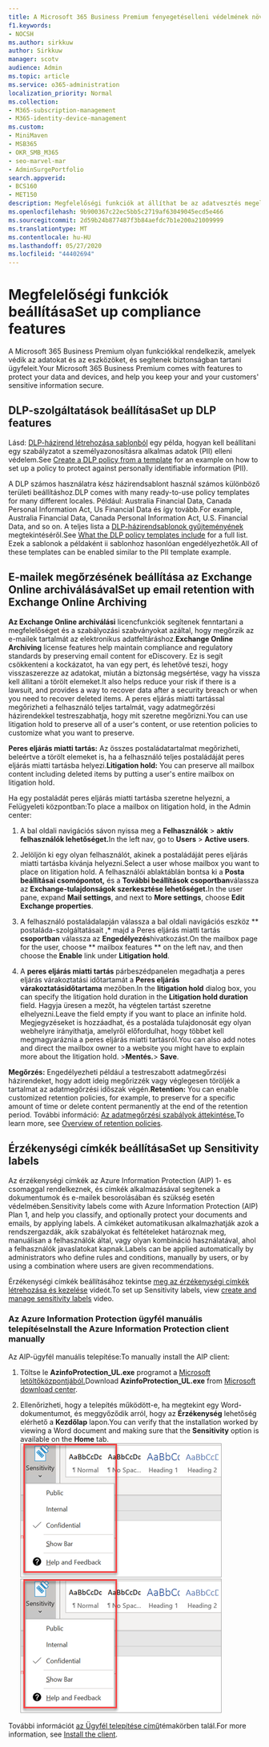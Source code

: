 ```yaml
---
title: A Microsoft 365 Business Premium fenyegetéselleni védelmének növelése
f1.keywords:
- NOCSH
ms.author: sirkkuw
author: Sirkkuw
manager: scotv
audience: Admin
ms.topic: article
ms.service: o365-administration
localization_priority: Normal
ms.collection:
- M365-subscription-management
- M365-identity-device-management
ms.custom:
- MiniMaven
- MSB365
- OKR_SMB_M365
- seo-marvel-mar
- AdminSurgePortfolio
search.appverid:
- BCS160
- MET150
description: Megfelelőségi funkciók at állíthat be az adatvesztés megelőzése és az ügyfelek bizalmas adatainak biztonsága érdekében.
ms.openlocfilehash: 9b900367c22ec5bb5c2719af63049045ecd5e466
ms.sourcegitcommit: 2d59b24b877487f3b84aefdc7b1e200a21009999
ms.translationtype: MT
ms.contentlocale: hu-HU
ms.lasthandoff: 05/27/2020
ms.locfileid: "44402694"
---
```

# <a name="set-up-compliance-features"></a><span data-ttu-id="93ee1-103">Megfelelőségi funkciók beállítása</span><span class="sxs-lookup"><span data-stu-id="93ee1-103">Set up compliance features</span></span>

<span data-ttu-id="93ee1-104">A Microsoft 365 Business Premium olyan funkciókkal rendelkezik, amelyek védik az adatokat és az eszközöket, és segítenek biztonságban tartani ügyfeleit.</span><span class="sxs-lookup"><span data-stu-id="93ee1-104">Your Microsoft 365 Business Premium comes with features to protect your data and devices, and help you keep your and your customers' sensitive information secure.</span></span>

## <a name="set-up-dlp-features"></a><span data-ttu-id="93ee1-105">DLP-szolgáltatások beállítása</span><span class="sxs-lookup"><span data-stu-id="93ee1-105">Set up DLP features</span></span>

<span data-ttu-id="93ee1-106">Lásd: [DLP-házirend létrehozása sablonból](https://docs.microsoft.com/microsoft-365/compliance/create-a-dlp-policy-from-a-template) egy példa, hogyan kell beállítani egy szabályzatot a személyazonosításra alkalmas adatok (PII) elleni védelem.</span><span class="sxs-lookup"><span data-stu-id="93ee1-106">See [Create a DLP policy from a template](https://docs.microsoft.com/microsoft-365/compliance/create-a-dlp-policy-from-a-template) for an example on how to set up a policy to protect against personally identifiable information (PII).</span></span> 
  
<span data-ttu-id="93ee1-107">A DLP számos használatra kész házirendsablont használ számos különböző területi beállításhoz.</span><span class="sxs-lookup"><span data-stu-id="93ee1-107">DLP comes with many ready-to-use policy templates for many different locales.</span></span> <span data-ttu-id="93ee1-108">Például: Australia Financial Data, Canada Personal Information Act, Us Financial Data és így tovább.</span><span class="sxs-lookup"><span data-stu-id="93ee1-108">For example, Australia Financial Data, Canada Personal Information Act, U.S. Financial Data, and so on.</span></span> <span data-ttu-id="93ee1-109">A teljes lista a [DLP-házirendsablonok gyűjteményének](https://docs.microsoft.com/microsoft-365/compliance/what-the-dlp-policy-templates-include) megtekintéséről.</span><span class="sxs-lookup"><span data-stu-id="93ee1-109">See [What the DLP policy templates include](https://docs.microsoft.com/microsoft-365/compliance/what-the-dlp-policy-templates-include) for a full list.</span></span> <span data-ttu-id="93ee1-110">Ezek a sablonok a példaként ii sablonhoz hasonlóan engedélyezhetők.</span><span class="sxs-lookup"><span data-stu-id="93ee1-110">All of these templates can be enabled similar to the PII template example.</span></span> 
  
## <a name="set-up-email-retention-with-exchange-online-archiving"></a><span data-ttu-id="93ee1-111">E-mailek megőrzésének beállítása az Exchange Online archiválásával</span><span class="sxs-lookup"><span data-stu-id="93ee1-111">Set up email retention with Exchange Online Archiving</span></span>

 <span data-ttu-id="93ee1-112">**Az Exchange Online archiválási** licencfunkciók segítenek fenntartani a megfelelőséget és a szabályozási szabványokat azáltal, hogy megőrzik az e-mailek tartalmát az elektronikus adatfeltáráshoz.</span><span class="sxs-lookup"><span data-stu-id="93ee1-112">**Exchange Online Archiving** license features help maintain compliance and regulatory standards by preserving email content for eDiscovery.</span></span> <span data-ttu-id="93ee1-113">Ez is segít csökkenteni a kockázatot, ha van egy pert, és lehetővé teszi, hogy visszaszerezze az adatokat, miután a biztonság megsértése, vagy ha vissza kell állítani a törölt elemeket.</span><span class="sxs-lookup"><span data-stu-id="93ee1-113">It also helps reduce your risk if there is a lawsuit, and provides a way to recover data after a security breach or when you need to recover deleted items.</span></span> <span data-ttu-id="93ee1-114">A peres eljárás miatti tartással megőrizheti a felhasználó teljes tartalmát, vagy adatmegőrzési házirendekkel testreszabhatja, hogy mit szeretne megőrizni.</span><span class="sxs-lookup"><span data-stu-id="93ee1-114">You can use litigation hold to preserve all of a user's content, or use retention policies to customize what you want to preserve.</span></span>
  
<span data-ttu-id="93ee1-115">**Peres eljárás miatti tartás:** Az összes postaládatartalmat megőrizheti, beleértve a törölt elemeket is, ha a felhasználó teljes postaládáját peres eljárás miatti tartásba helyezi.</span><span class="sxs-lookup"><span data-stu-id="93ee1-115">**Litigation hold:** You can preserve all mailbox content including deleted items by putting a user's entire mailbox on litigation hold.</span></span> 
    
<span data-ttu-id="93ee1-116">Ha egy postaládát peres eljárás miatti tartásba szeretne helyezni, a Felügyeleti központban:</span><span class="sxs-lookup"><span data-stu-id="93ee1-116">To place a mailbox on litigation hold, in the Admin center:</span></span>
    
1. <span data-ttu-id="93ee1-117">A bal oldali navigációs sávon nyissa meg a **Felhasználók** \> **aktív felhasználók lehetőséget.**</span><span class="sxs-lookup"><span data-stu-id="93ee1-117">In the left nav, go to **Users** \> **Active users**.</span></span>
    
2. <span data-ttu-id="93ee1-118">Jelöljön ki egy olyan felhasználót, akinek a postaládáját peres eljárás miatti tartásba kívánja helyezni.</span><span class="sxs-lookup"><span data-stu-id="93ee1-118">Select a user whose mailbox you want to place on litigation hold.</span></span> <span data-ttu-id="93ee1-119">A felhasználói ablaktáblán bontsa ki a **Posta beállításai csomópontot,** és a **További beállítások csoportban**válassza az **Exchange-tulajdonságok szerkesztése lehetőséget.**</span><span class="sxs-lookup"><span data-stu-id="93ee1-119">In the user pane, expand **Mail settings**, and next to **More settings**, choose **Edit Exchange properties**.</span></span>
    
3. <span data-ttu-id="93ee1-120">A felhasználó postaládalapján válassza a bal oldali navigációs eszköz \*\* postaláda-szolgáltatásait ,\* majd a Peres eljárás miatti tartás **csoportban** válassza az **Engedélyezés**hivatkozást.</span><span class="sxs-lookup"><span data-stu-id="93ee1-120">On the mailbox page for the user, choose \*\* mailbox features \*\* on the left nav, and then choose the **Enable** link under **Litigation hold**.</span></span>
    
4. <span data-ttu-id="93ee1-121">A **peres eljárás miatti tartás** párbeszédpanelen megadhatja a peres eljárás várakoztatási időtartamát a **Peres eljárás várakoztatásidőtartama** mezőben.</span><span class="sxs-lookup"><span data-stu-id="93ee1-121">In the **litigation hold** dialog box, you can specify the litigation hold duration in the **Litigation hold duration** field.</span></span> <span data-ttu-id="93ee1-122">Hagyja üresen a mezőt, ha végtelen tartást szeretne elhelyezni.</span><span class="sxs-lookup"><span data-stu-id="93ee1-122">Leave the field empty if you want to place an infinite hold.</span></span> <span data-ttu-id="93ee1-123">Megjegyzéseket is hozzáadhat, és a postaláda tulajdonosát egy olyan webhelyre irányíthatja, amelyről előfordulhat, hogy többet kell megmagyaráznia a peres eljárás miatti tartásról.</span><span class="sxs-lookup"><span data-stu-id="93ee1-123">You can also add notes and direct the mailbox owner to a website you might have to explain more about the litigation hold.</span></span> <span data-ttu-id="93ee1-124">\>**Mentés.**</span><span class="sxs-lookup"><span data-stu-id="93ee1-124">\> **Save**.</span></span>
    
<span data-ttu-id="93ee1-125">**Megőrzés:** Engedélyezheti például a testreszabott adatmegőrzési házirendeket, hogy adott ideig megőrizzék vagy véglegesen töröljék a tartalmat az adatmegőrzési időszak végén.</span><span class="sxs-lookup"><span data-stu-id="93ee1-125">**Retention:** You can enable customized retention policies, for example, to preserve for a specific amount of time or delete content permanently at the end of the retention period.</span></span> <span data-ttu-id="93ee1-126">További információ: [Az adatmegőrzési szabályok áttekintése.](https://docs.microsoft.com/microsoft-365/compliance/retention-policies)</span><span class="sxs-lookup"><span data-stu-id="93ee1-126">To learn more, see [Overview of retention policies](https://docs.microsoft.com/microsoft-365/compliance/retention-policies).</span></span>

## <a name="set-up-sensitivity-labels"></a><span data-ttu-id="93ee1-127">Érzékenységi címkék beállítása</span><span class="sxs-lookup"><span data-stu-id="93ee1-127">Set up Sensitivity labels</span></span>

<span data-ttu-id="93ee1-128">Az érzékenységi címkék az Azure Information Protection (AIP) 1- es csomaggal rendelkeznek, és címkék alkalmazásával segítenek a dokumentumok és e-mailek besorolásában és szükség esetén védelmében.</span><span class="sxs-lookup"><span data-stu-id="93ee1-128">Sensitivity labels come with Azure Information Protection (AIP) Plan 1, and help you classify, and optionally protect your documents and emails, by applying labels.</span></span> <span data-ttu-id="93ee1-129">A címkéket automatikusan alkalmazhatják azok a rendszergazdák, akik szabályokat és feltételeket határoznak meg, manuálisan a felhasználók által, vagy olyan kombináció használatával, ahol a felhasználók javaslatokat kapnak.</span><span class="sxs-lookup"><span data-stu-id="93ee1-129">Labels can be applied automatically by administrators who define rules and conditions, manually by users, or by using a combination where users are given recommendations.</span></span>

<span data-ttu-id="93ee1-130">Érzékenységi címkék beállításához tekintse [meg az érzékenységi címkék létrehozása és kezelése](https://support.office.com/article/2fb96b54-7dd2-4f0c-ac8d-170790d4b8b9) videót.</span><span class="sxs-lookup"><span data-stu-id="93ee1-130">To set up Sensitivity labels, view [create and manage sensitivity labels](https://support.office.com/article/2fb96b54-7dd2-4f0c-ac8d-170790d4b8b9) video.</span></span>



### <a name="install-the-azure-information-protection-client-manually"></a><span data-ttu-id="93ee1-131">Az Azure Information Protection ügyfél manuális telepítése</span><span class="sxs-lookup"><span data-stu-id="93ee1-131">Install the Azure Information Protection client manually</span></span>

<span data-ttu-id="93ee1-132">Az AIP-ügyfél manuális telepítése:</span><span class="sxs-lookup"><span data-stu-id="93ee1-132">To manually install the AIP client:</span></span>

1. <span data-ttu-id="93ee1-133">Töltse le **AzinfoProtection_UL.exe** programot a [Microsoft letöltőközpontjából.](https://www.microsoft.com/download/details.aspx?id=53018)</span><span class="sxs-lookup"><span data-stu-id="93ee1-133">Download **AzinfoProtection_UL.exe** from [Microsoft download center](https://www.microsoft.com/download/details.aspx?id=53018).</span></span>
 
2. <span data-ttu-id="93ee1-134">Ellenőrizheti, hogy a telepítés működött-e, ha megtekint egy Word-dokumentumot, és meggyőződik arról, hogy az **Érzékenység** lehetőség elérhető a **Kezdőlap** lapon.</span><span class="sxs-lookup"><span data-stu-id="93ee1-134">You can verify that the installation worked by viewing a Word document and making sure that the **Sensitivity** option is available on the **Home** tab.</span></span>
<br/><span data-ttu-id="93ee1-135">![A Védelem lap legördülő menüje Egy Word-dokumentumban](../media/word-sensitivity.png)</span><span class="sxs-lookup"><span data-stu-id="93ee1-135">![Protection tab drop-down in a Word document.](../media/word-sensitivity.png)</span></span>

<span data-ttu-id="93ee1-136">További információt [az Ügyfél telepítése című](https://docs.microsoft.com/azure/information-protection/infoprotect-tutorial-step3)témakörben talál.</span><span class="sxs-lookup"><span data-stu-id="93ee1-136">For more information, see [Install the client](https://docs.microsoft.com/azure/information-protection/infoprotect-tutorial-step3).</span></span>
